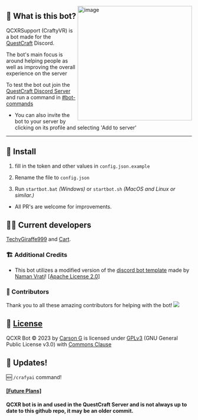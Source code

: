 <p>
  <img align="right" width="310" alt="image" src="https://github.com/Cartrigger/QCXRSupport/assets/92249532/55dc86a0-b65c-4128-ba1d-b18a5b2df563">
</p>

## 🤔 What is this bot?

QCXRSupport (CraftyVR) is a bot made for
the [QuestCraft](https://questcraft.org) Discord.

The bot's main focus is around helping people as well as improving the overall experience on the server

To test the bot out join the [QuestCraft Discord Server](https://discord.gg/questcraft) and run a command
in [#bot-commands](https://discord.com/channels/820767484042018829/953383695908216843)

- You can also invite the bot to your server by clicking on its profile and selecting 'Add to server'

---

## 💾 Install

1. fill in the token and other values in ``config.json.example``

2. Rename the file to ``config.json``

3. Run ``startbot.bat`` *(Windows)* or ``startbot.sh`` *(MacOS and Linux or similar.)*

- All PR's are welcome for improvements.

## 🧑‍💻 Current developers

[TechyGiraffe999](https://github.com/TecEash1) and [Cart](https://github.com/Cartrigger).

### 🏗️ Additional Credits

- This bot utilizes a modified version of the [discord bot template](https://github.com/NamVr/DiscordBot-Template) made
  by [Naman Vrati](https://github.com/NamVr)! [\[Apache License 2.0\]](https://github.com/NamVr/DiscordBot-Template/blob/master/LICENSE)

### 🧩 Contributors

Thank you to all these amazing contributors for helping with the bot!
<a href="https://github.com/Cartrigger/QCXRSoonBot/graphs/contributors">
<img src="https://contrib.rocks/image?repo=Cartrigger/QCXRSoonBot" />
</a>

## 📝 [License](LICENSE)

QCXR Bot © 2023 by [Carson G](https://github.com/Cartrigger) is licensed
under [GPLv3](https://www.gnu.org/licenses/gpl-3.0.en.html) (GNU General Public License v3.0)
with [Commons Clause](https://commonsclause.com)

## 🔄 Updates!

🆕 ``/crafyai`` command!

#### [[Future Plans]](https://github.com/Cartrigger/QCXRSoonBot/issues/25)

#### QCXR bot is in and used in the QuestCraft Server and is not always up to date to this github repo, it may be an older commit.
